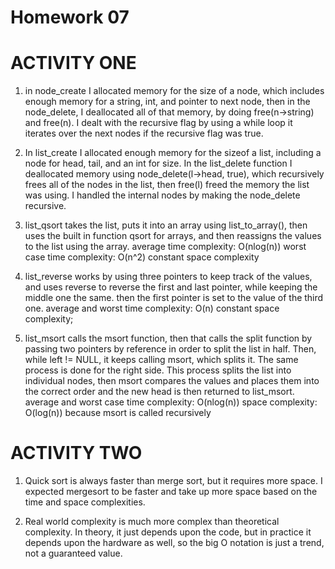 Homework 07
===========
ACTIVITY ONE
==============
1) in node_create I allocated memory for the size of a node, which includes enough memory for a string, int, and pointer to next node, then in the node_delete, I deallocated all of that memory, by doing free(n->string) and free(n).  I dealt with the recursive flag by using a while loop it iterates over the next nodes if the recursive flag was true.

2) In list_create I allocated enough memory for the sizeof a list, including a node for head, tail, and an int for size.  In the list_delete function I deallocated memory using node_delete(l->head, true), which recursively frees all of the nodes in the list, then free(l) freed the memory the list was using. I handled the internal nodes by making the node_delete recursive.

3) list_qsort takes the list, puts it into an array using list_to_array(), then uses the built in function qsort for arrays, and then reassigns the values to the list using the array. 
    average time complexity: O(nlog(n))
    worst case time complexity: O(n^2)
    constant space complexity

4) list_reverse works by using three pointers to keep track of the values, and uses reverse to reverse the first and last pointer, while keeping the middle one the same. then the first pointer is set to the value of the third one.
    average and worst time complexity: O(n)
    constant space complexity;

5) list_msort calls the msort function, then that calls the split function by passing two pointers by reference in order to split the list in half.  Then, while left != NULL, it keeps calling msort, which splits it.  The same process is done for the right side.  This process splits the list into individual nodes, then msort compares the values and places them into the correct order and the new head is then returned to list_msort.
    average and worst case time complexity: O(nlog(n))
    space complexity: O(log(n)) because msort is called recursively

ACTIVITY TWO
==============
1) Quick sort is always faster than merge sort, but it requires more space.  I expected mergesort to be faster and take up more space based on the time and space complexities.

2) Real world complexity is much more complex than theoretical complexity.  In theory, it just depends upon the code, but in practice it depends upon the hardware as well, so the big O notation is just a trend, not a guaranteed value.
